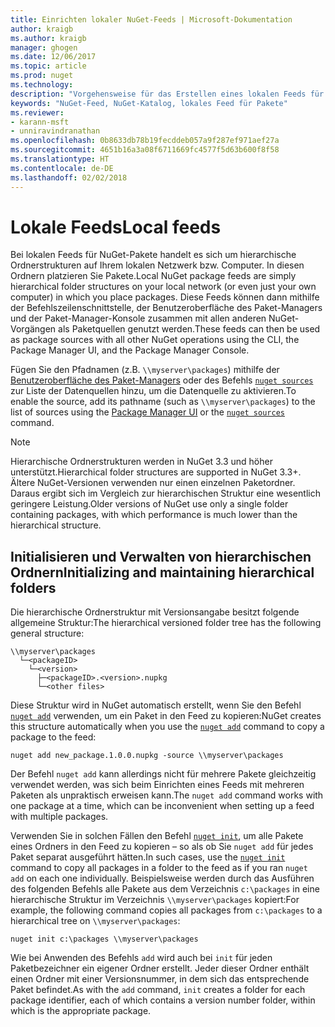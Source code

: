 ```yaml
---
title: Einrichten lokaler NuGet-Feeds | Microsoft-Dokumentation
author: kraigb
ms.author: kraigb
manager: ghogen
ms.date: 12/06/2017
ms.topic: article
ms.prod: nuget
ms.technology: 
description: "Vorgehensweise für das Erstellen eines lokalen Feeds für NuGet-Pakete mithilfe von Ordnern Ihres lokalen Netzwerks"
keywords: "NuGet-Feed, NuGet-Katalog, lokales Feed für Pakete"
ms.reviewer:
- karann-msft
- unniravindranathan
ms.openlocfilehash: 0b8633db78b19fecddeb057a9f287ef971aef27a
ms.sourcegitcommit: 4651b16a3a08f6711669fc4577f5d63b600f8f58
ms.translationtype: HT
ms.contentlocale: de-DE
ms.lasthandoff: 02/02/2018
---
```

# <a name="local-feeds"></a><span data-ttu-id="f9b5a-104">Lokale Feeds</span><span class="sxs-lookup"><span data-stu-id="f9b5a-104">Local feeds</span></span>

<span data-ttu-id="f9b5a-105">Bei lokalen Feeds für NuGet-Pakete handelt es sich um hierarchische Ordnerstrukturen auf Ihrem lokalen Netzwerk bzw. Computer. In diesen Ordnern platzieren Sie Pakete.</span><span class="sxs-lookup"><span data-stu-id="f9b5a-105">Local NuGet package feeds are simply hierarchical folder structures on your local network (or even just your own computer) in which you place packages.</span></span> <span data-ttu-id="f9b5a-106">Diese Feeds können dann mithilfe der Befehlszeilenschnittstelle, der Benutzeroberfläche des Paket-Managers und der Paket-Manager-Konsole zusammen mit allen anderen NuGet-Vorgängen als Paketquellen genutzt werden.</span><span class="sxs-lookup"><span data-stu-id="f9b5a-106">These feeds can then be used as package sources with all other NuGet operations using the CLI, the Package Manager UI, and the Package Manager Console.</span></span>

<span data-ttu-id="f9b5a-107">Fügen Sie den Pfadnamen (z.B. `\\myserver\packages`) mithilfe der [Benutzeroberfläche des Paket-Managers](../tools/package-manager-ui.md#package-sources) oder des Befehls [`nuget sources`](../tools/cli-ref-sources.md) zur Liste der Datenquellen hinzu, um die Datenquelle zu aktivieren.</span><span class="sxs-lookup"><span data-stu-id="f9b5a-107">To enable the source, add its pathname (such as `\\myserver\packages`) to the list of sources using the [Package Manager UI](../tools/package-manager-ui.md#package-sources) or the [`nuget sources`](../tools/cli-ref-sources.md) command.</span></span>

> [!Note]
> <span data-ttu-id="f9b5a-108">Hierarchische Ordnerstrukturen werden in NuGet 3.3 und höher unterstützt.</span><span class="sxs-lookup"><span data-stu-id="f9b5a-108">Hierarchical folder structures are supported in NuGet 3.3+.</span></span> <span data-ttu-id="f9b5a-109">Ältere NuGet-Versionen verwenden nur einen einzelnen Paketordner. Daraus ergibt sich im Vergleich zur hierarchischen Struktur eine wesentlich geringere Leistung.</span><span class="sxs-lookup"><span data-stu-id="f9b5a-109">Older versions of NuGet use only a single folder containing packages, with which performance is much lower than the hierarchical structure.</span></span>

## <a name="initializing-and-maintaining-hierarchical-folders"></a><span data-ttu-id="f9b5a-110">Initialisieren und Verwalten von hierarchischen Ordnern</span><span class="sxs-lookup"><span data-stu-id="f9b5a-110">Initializing and maintaining hierarchical folders</span></span>

<span data-ttu-id="f9b5a-111">Die hierarchische Ordnerstruktur mit Versionsangabe besitzt folgende allgemeine Struktur:</span><span class="sxs-lookup"><span data-stu-id="f9b5a-111">The hierarchical versioned folder tree has the following general structure:</span></span>

    \\myserver\packages
      └─<packageID>
        └─<version>
          ├─<packageID>.<version>.nupkg
          └─<other files>

<span data-ttu-id="f9b5a-112">Diese Struktur wird in NuGet automatisch erstellt, wenn Sie den Befehl [`nuget add`](../tools/cli-ref-add.md) verwenden, um ein Paket in den Feed zu kopieren:</span><span class="sxs-lookup"><span data-stu-id="f9b5a-112">NuGet creates this structure automatically when you use the [`nuget add`](../tools/cli-ref-add.md) command to copy a package to the feed:</span></span>

```cli
nuget add new_package.1.0.0.nupkg -source \\myserver\packages
```

<span data-ttu-id="f9b5a-113">Der Befehl `nuget add` kann allerdings nicht für mehrere Pakete gleichzeitig verwendet werden, was sich beim Einrichten eines Feeds mit mehreren Paketen als unpraktisch erweisen kann.</span><span class="sxs-lookup"><span data-stu-id="f9b5a-113">The `nuget add` command works with one package at a time, which can be inconvenient when setting up a feed with multiple packages.</span></span>

<span data-ttu-id="f9b5a-114">Verwenden Sie in solchen Fällen den Befehl [`nuget init`](../tools/cli-ref-init.md), um alle Pakete eines Ordners in den Feed zu kopieren – so als ob Sie `nuget add` für jedes Paket separat ausgeführt hätten.</span><span class="sxs-lookup"><span data-stu-id="f9b5a-114">In such cases, use the [`nuget init`](../tools/cli-ref-init.md) command to copy all packages in a folder to the feed as if you ran `nuget add` on each one individually.</span></span> <span data-ttu-id="f9b5a-115">Beispielsweise werden durch das Ausführen des folgenden Befehls alle Pakete aus dem Verzeichnis `c:\packages` in eine hierarchische Struktur im Verzeichnis `\\myserver\packages` kopiert:</span><span class="sxs-lookup"><span data-stu-id="f9b5a-115">For example, the following command copies all packages from `c:\packages` to a hierarchical tree on `\\myserver\packages`:</span></span>

```cli
nuget init c:\packages \\myserver\packages
```

<span data-ttu-id="f9b5a-116">Wie bei Anwenden des Befehls `add` wird auch bei `init` für jeden Paketbezeichner ein eigener Ordner erstellt. Jeder dieser Ordner enthält einen Ordner mit einer Versionsnummer, in dem sich das entsprechende Paket befindet.</span><span class="sxs-lookup"><span data-stu-id="f9b5a-116">As with the `add` command, `init` creates a folder for each package identifier, each of which contains a version number folder, within which is the appropriate package.</span></span>
